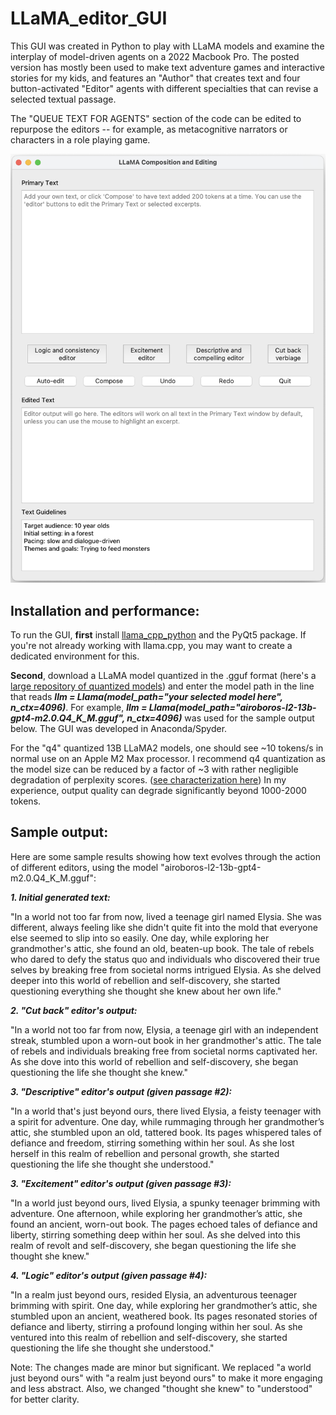 # LLaMA_editor_GUI

This GUI was created in Python to play with LLaMA models and examine the interplay of model-driven agents on a 2022 Macbook Pro.  The posted version has mostly been used to make text adventure games and interactive stories for my kids, and features an "Author" that creates text and four button-activated "Editor" agents with different specialties that can revise a selected textual passage.

The "QUEUE TEXT FOR AGENTS" section of the code can be edited to repurpose the editors -- for example, as metacognitive narrators or characters in a role playing game.

<img src="LLaMA GUI v0_1 image.png" width="600">

## Installation and performance:

To run the GUI, **first** install [llama_cpp_python](https://github.com/abetlen/llama-cpp-python) and the PyQt5 package. If you're not already working with llama.cpp, you may want to create a dedicated environment for this.

**Second**, download a LLaMA model quantized in the .gguf format (here's a [large repository of quantized models](https://huggingface.co/TheBloke)) and enter the model path in the line that reads ***llm = Llama(model_path="your selected model here", n_ctx=4096)***. For example, ***llm = Llama(model_path="airoboros-l2-13b-gpt4-m2.0.Q4_K_M.gguf", n_ctx=4096)*** was used for the sample output below. The GUI was developed in Anaconda/Spyder.

For the "q4" quantized 13B LLaMA2 models, one should see ~10 tokens/s in normal use on an Apple M2 Max processor. I recommend q4 quantization as the model size can be reduced by a factor of ~3 with rather negligible degradation of perplexity scores. ([see characterization here](https://github.com/ggerganov/llama.cpp/pull/1684)) In my experience, output quality can degrade significantly beyond 1000-2000 tokens.

## Sample output:

Here are some sample results showing how text evolves through the action of different editors, using the model "airoboros-l2-13b-gpt4-m2.0.Q4_K_M.gguf":

***1. Initial generated text:***

"In a world not too far from now, lived a teenage girl named Elysia. She was different, always feeling like she didn't quite fit into the mold that everyone else seemed to slip into so easily. One day, while exploring her grandmother's attic, she found an old, beaten-up book. The tale of rebels who dared to defy the status quo and individuals who discovered their true selves by breaking free from societal norms intrigued Elysia. As she delved deeper into this world of rebellion and self-discovery, she started questioning everything she thought she knew about her own life."

***2. "Cut back" editor's output:***

"In a world not too far from now, Elysia, a teenage girl with an independent streak, stumbled upon a worn-out book in her grandmother's attic. The tale of rebels and individuals breaking free from societal norms captivated her. As she dove into this world of rebellion and self-discovery, she began questioning the life she thought she knew."

***3. "Descriptive" editor's output (given passage #2):***

"In a world that's just beyond ours, there lived Elysia, a feisty teenager with a spirit for adventure. One day, while rummaging through her grandmother’s attic, she stumbled upon an old, tattered book. Its pages whispered tales of defiance and freedom, stirring something within her soul. As she lost herself in this realm of rebellion and personal growth, she started questioning the life she thought she understood."

***3. "Excitement" editor's output (given passage #3):***

"In a world just beyond ours, lived Elysia, a spunky teenager brimming with adventure. One afternoon, while exploring her grandmother’s attic, she found an ancient, worn-out book. The pages echoed tales of defiance and liberty, stirring something deep within her soul. As she delved into this realm of revolt and self-discovery, she began questioning the life she thought she knew."

***4. "Logic" editor's output (given passage #4):***

"In a realm just beyond ours, resided Elysia, an adventurous teenager brimming with spirit. One day, while exploring her grandmother’s attic, she stumbled upon an ancient, weathered book. Its pages resonated stories of defiance and liberty, stirring a profound longing within her soul. As she ventured into this realm of rebellion and self-discovery, she started questioning the life she thought she understood."

Note: The changes made are minor but significant. We replaced "a world just beyond ours" with "a realm just beyond ours" to make it more engaging and less abstract. Also, we changed "thought she knew" to "understood" for better clarity.
